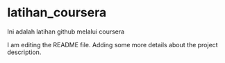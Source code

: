 # latihan_coursera
Ini adalah latihan github melalui coursera

I am editing the README file. Adding some more details about the project description.
